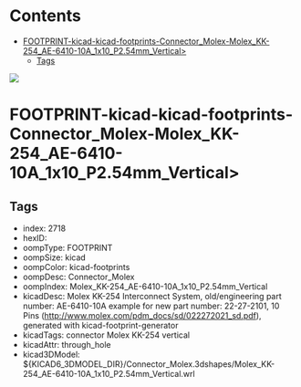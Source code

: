 



Contents
========

* [FOOTPRINT-kicad-kicad-footprints-Connector_Molex-Molex_KK-254_AE-6410-10A_1x10_P2.54mm_Vertical>](#footprint-kicad-kicad-footprints-connector_molex-molex_kk-254_ae-6410-10a_1x10_p254mm_vertical)
	* [Tags](#tags)
  
![][im]
# FOOTPRINT-kicad-kicad-footprints-Connector_Molex-Molex_KK-254_AE-6410-10A_1x10_P2.54mm_Vertical>

## Tags

- index: 2718
- hexID: 
- oompType: FOOTPRINT
- oompSize: kicad
- oompColor: kicad-footprints
- oompDesc: Connector_Molex
- oompIndex: Molex_KK-254_AE-6410-10A_1x10_P2.54mm_Vertical
- kicadDesc: Molex KK-254 Interconnect System, old/engineering part number: AE-6410-10A example for new part number: 22-27-2101, 10 Pins (http://www.molex.com/pdm_docs/sd/022272021_sd.pdf), generated with kicad-footprint-generator
- kicadTags: connector Molex KK-254 vertical
- kicadAttr: through_hole
- kicad3DModel: ${KICAD6_3DMODEL_DIR}/Connector_Molex.3dshapes/Molex_KK-254_AE-6410-10A_1x10_P2.54mm_Vertical.wrl



[im]: image.png
